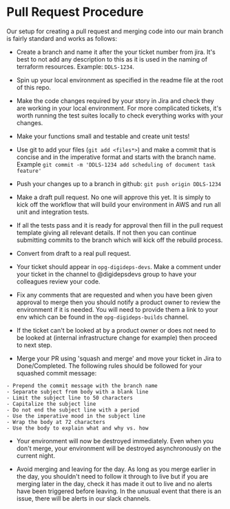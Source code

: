 # Pull Request Procedure

Our setup for creating a pull request and merging code into our main branch is fairly standard and works as follows:

- Create a branch and name it after the your ticket number from jira. It's best to not add any description to
this as it is used in the naming of terraform resources. Example: `DDLS-1234`.

- Spin up your local environment as specified in the readme file at the root of this repo.

- Make the code changes required by your story in Jira and check they are working in your local environment. For more
complicated tickets, it's worth running the test suites locally to check everything works with your changes.

- Make your functions small and testable and create unit tests!

- Use git to add your files (`git add <files*>`) and make a commit that is concise and in the imperative format and
starts with the branch name. Example `git commit -m 'DDLS-1234 add scheduling of document task feature'`

- Push your changes up to a branch in github: `git push origin DDLS-1234`

- Make a draft pull request. No one will approve this yet. It is simply to kick off the workflow
that will build your environment in AWS and run all unit and integration tests.

- If all the tests pass and it is ready for approval then fill in the pull request template giving all relevant details.
If not then you can continue submitting commits to the branch which will kick off the rebuild process.

- Convert from draft to a real pull request.

- Your ticket should appear in `opg-digideps-devs`. Make a comment under your ticket in the channel to @digidepsdevs group
to have your colleagues review your code.

- Fix any comments that are requested and when you have been given approval to merge then you should notify a product owner
to review the environment if it is needed. You will need to provide them a link to your env which
can be found in the `opg-digideps-builds` channel.

- If the ticket can't be looked at by a product owner or does not need to be looked at
(internal infrastructure change for example) then proceed to next step.

- Merge your PR using 'squash and merge' and move your ticket in Jira to Done/Completed. The following rules should
be followed for your squashed commit message:
```
- Prepend the commit message with the branch name
- Separate subject from body with a blank line
- Limit the subject line to 50 characters
- Capitalize the subject line
- Do not end the subject line with a period
- Use the imperative mood in the subject line
- Wrap the body at 72 characters
- Use the body to explain what and why vs. how
```

- Your environment will now be destroyed immediately. Even when you don't merge, your environment will be destroyed
asynchronously on the current night.

- Avoid merging and leaving for the day. As long as you merge earlier in the day, you shouldn't need to follow it
through to live but if you are merging later in the day, check it has made it out to live and no alerts have been
triggered before leaving. In the unusual event that there is an issue, there will be alerts in our slack channels.
